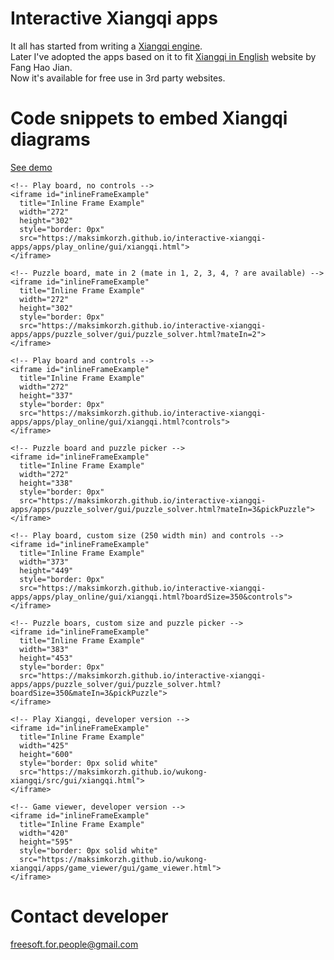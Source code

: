 # Interactive Xiangqi apps
It all has started from writing a <a href="https://github.com/maksimKorzh/wukong-xiangqi">Xiangqi engine</a>.<br>
Later I've adopted the apps based on it to fit <a href="http://www.xqinenglish.com/">Xiangqi in English</a> website by Fang Hao Jian.<br>
Now it's available for free use in 3rd party websites.

# Code snippets to embed Xiangqi diagrams
<a href="https://maksimkorzh.github.io/interactive-xiangqi-apps/apps/embed.html">See demo</a>

    <!-- Play board, no controls -->
    <iframe id="inlineFrameExample"
      title="Inline Frame Example"
      width="272"
      height="302"
      style="border: 0px"
      src="https://maksimkorzh.github.io/interactive-xiangqi-apps/apps/play_online/gui/xiangqi.html">
    </iframe>
    
    <!-- Puzzle board, mate in 2 (mate in 1, 2, 3, 4, ? are available) -->
    <iframe id="inlineFrameExample"
      title="Inline Frame Example"
      width="272"
      height="302"
      style="border: 0px"
      src="https://maksimkorzh.github.io/interactive-xiangqi-apps/apps/puzzle_solver/gui/puzzle_solver.html?mateIn=2">
    </iframe>
    
    <!-- Play board and controls -->
    <iframe id="inlineFrameExample"
      title="Inline Frame Example"
      width="272"
      height="337"
      style="border: 0px"
      src="https://maksimkorzh.github.io/interactive-xiangqi-apps/apps/play_online/gui/xiangqi.html?controls">
    </iframe>
    
    <!-- Puzzle board and puzzle picker -->
    <iframe id="inlineFrameExample"
      title="Inline Frame Example"
      width="272"
      height="338"
      style="border: 0px"
      src="https://maksimkorzh.github.io/interactive-xiangqi-apps/apps/puzzle_solver/gui/puzzle_solver.html?mateIn=3&pickPuzzle">
    </iframe>
    
    <!-- Play board, custom size (250 width min) and controls -->
    <iframe id="inlineFrameExample"
      title="Inline Frame Example"
      width="373"
      height="449"
      style="border: 0px"
      src="https://maksimkorzh.github.io/interactive-xiangqi-apps/apps/play_online/gui/xiangqi.html?boardSize=350&controls">
    </iframe>

    <!-- Puzzle boars, custom size and puzzle picker -->
    <iframe id="inlineFrameExample"
      title="Inline Frame Example"
      width="383"
      height="453"
      style="border: 0px"
      src="https://maksimkorzh.github.io/interactive-xiangqi-apps/apps/puzzle_solver/gui/puzzle_solver.html?boardSize=350&mateIn=3&pickPuzzle">
    </iframe>
    
    <!-- Play Xiangqi, developer version -->
    <iframe id="inlineFrameExample"
      title="Inline Frame Example"
      width="425"
      height="600"
      style="border: 0px solid white"
      src="https://maksimkorzh.github.io/wukong-xiangqi/src/gui/xiangqi.html">
    </iframe>    

    <!-- Game viewer, developer version -->
    <iframe id="inlineFrameExample"
      title="Inline Frame Example"
      width="420"
      height="595"
      style="border: 0px solid white"
      src="https://maksimkorzh.github.io/wukong-xiangqi/apps/game_viewer/gui/game_viewer.html">
    </iframe>


# Contact developer
freesoft.for.people@gmail.com
